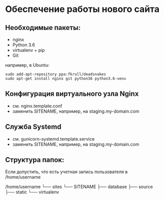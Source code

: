 Обеспечение работы нового сайта
================================
## Необходимые пакеты:
* nginx
* Python 3.6
* virtualenv + pip
* Git

например, в Ubuntu:

    sudo add-apt-repository ppa:fkrull/deadsnakes
    sudo apt-get install nginx git python36 python3.6-venv

## Конфигурация виртуального узла Nginx

* см. nginx.template.conf
* заменить SITENAME, например, на staging.my-domain.com

## Служба Systemd

* см. gunicorn-systemd.template.service
* заменить SITENAME, например, на staging.my-domain.com

## Структура папок:
Если допустить, что есть учетная запись пользователя в /home/username

/home/username
└── sites
    └── SITENAME
        ├── database
        ├── source
        ├── static
        └── virtualenv
